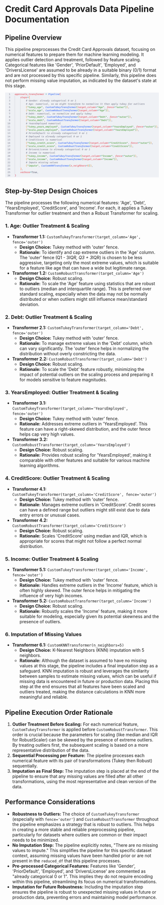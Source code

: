 # Credit Card Approvals Data Pipeline Documentation

## Pipeline Overview

This pipeline preprocesses the Credit Card Approvals dataset, focusing on numerical features to prepare them for machine learning modeling. It applies outlier detection and treatment, followed by feature scaling. Categorical features like 'Gender', 'PriorDefault', 'Employed', and 'DriversLicense' are assumed to be already in a suitable binary (0/1) format and are not processed by this specific pipeline. Similarly, this pipeline does not perform missing value imputation, as indicated by the dataset's state at this stage.

![pipeline_image](https://raw.githubusercontent.com/MarvNC/cs523/refs/heads/main/s25_final_pipeline_image.png)

## Step-by-Step Design Choices

The pipeline processes the following numerical features: 'Age', 'Debt', 'YearsEmployed', 'CreditScore', and 'Income'. For each, it applies a Tukey Transformer for outlier treatment and then a Robust Transformer for scaling.

### 1. Age: Outlier Treatment & Scaling

- **Transformer 1.1:** `CustomTukeyTransformer(target_column='Age', fence='outer')`
  - **Design Choice:** Tukey method with 'outer' fence.
  - **Rationale:** To identify and cap extreme outliers in the 'Age' column. The 'outer' fence (Q1 - 3*IQR, Q3 + 3*IQR) is chosen to be less aggressive, targeting only the most extreme values, which is suitable for a feature like age that can have a wide but legitimate range.
- **Transformer 1.2:** `CustomRobustTransformer(target_column='Age')`
  - **Design Choice:** Robust scaling.
  - **Rationale:** To scale the 'Age' feature using statistics that are robust to outliers (median and interquartile range). This is preferred over standard scaling, especially when the data may not be normally distributed or when outliers might still influence mean/standard deviation.

### 2. Debt: Outlier Treatment & Scaling

- **Transformer 2.1:** `CustomTukeyTransformer(target_column='Debt', fence='outer')`
  - **Design Choice:** Tukey method with 'outer' fence.
  - **Rationale:** To manage extreme values in the 'Debt' column, which can vary significantly. The 'outer' fence helps in normalizing the distribution without overly constricting the data.
- **Transformer 2.2:** `CustomRobustTransformer(target_column='Debt')`
  - **Design Choice:** Robust scaling.
  - **Rationale:** To scale the 'Debt' feature robustly, minimizing the impact of potential outliers on the scaling process and preparing it for models sensitive to feature magnitudes.

### 3. YearsEmployed: Outlier Treatment & Scaling

- **Transformer 3.1:** `CustomTukeyTransformer(target_column='YearsEmployed', fence='outer')`
  - **Design Choice:** Tukey method with 'outer' fence.
  - **Rationale:** Addresses extreme outliers in 'YearsEmployed'. This feature can have a right-skewed distribution, and the outer fence helps cap very high values.
- **Transformer 3.2:** `CustomRobustTransformer(target_column='YearsEmployed')`
  - **Design Choice:** Robust scaling.
  - **Rationale:** Provides robust scaling for 'YearsEmployed', making it comparable with other features and suitable for various machine learning algorithms.

### 4. CreditScore: Outlier Treatment & Scaling

- **Transformer 4.1:** `CustomTukeyTransformer(target_column='CreditScore', fence='outer')`
  - **Design Choice:** Tukey method with 'outer' fence.
  - **Rationale:** Manages extreme outliers in 'CreditScore'. Credit scores can have a defined range but outliers might still exist due to data entry errors or unusual cases.
- **Transformer 4.2:** `CustomRobustTransformer(target_column='CreditScore')`
  - **Design Choice:** Robust scaling.
  - **Rationale:** Scales 'CreditScore' using median and IQR, which is appropriate for scores that might not follow a perfect normal distribution.

### 5. Income: Outlier Treatment & Scaling

- **Transformer 5.1:** `CustomTukeyTransformer(target_column='Income', fence='outer')`
  - **Design Choice:** Tukey method with 'outer' fence.
  - **Rationale:** Handles extreme outliers in the 'Income' feature, which is often highly skewed. The outer fence helps in mitigating the influence of very high incomes.
- **Transformer 5.2:** `CustomRobustTransformer(target_column='Income')`
  - **Design Choice:** Robust scaling.
  - **Rationale:** Robustly scales the 'Income' feature, making it more suitable for modeling, especially given its potential skewness and the presence of outliers.

### 6. Imputation of Missing Values

- **Transformer 6.1:** `CustomKNNTransformer(n_neighbors=5)`
  - **Design Choice:** K-Nearest Neighbors (KNN) imputation with 5 neighbors.
  - **Rationale:** Although the dataset is assumed to have no missing values at this stage, the pipeline includes a final imputation step as a safeguard. KNN imputation is robust and leverages the similarity between samples to estimate missing values, which can be useful if missing data is encountered in future or production data. Placing this step at the end ensures that all features have been scaled and outliers treated, making the distance calculations in KNN more meaningful and reliable.

## Pipeline Execution Order Rationale

1.  **Outlier Treatment Before Scaling:** For each numerical feature, `CustomTukeyTransformer` is applied before `CustomRobustTransformer`. This order is crucial because the parameters for scaling (like median and IQR for RobustScaler) can be skewed by the presence of extreme outliers. By treating outliers first, the subsequent scaling is based on a more representative distribution of the data.
2.  **Sequential Processing per Feature:** The pipeline processes each numerical feature with its pair of transformations (Tukey then Robust) sequentially.
3.  **Imputation as Final Step:** The imputation step is placed at the end of the pipeline to ensure that any missing values are filled after all other transformations, using the most representative and clean version of the data.

## Performance Considerations

- **Robustness to Outliers:** The choice of `CustomTukeyTransformer` (especially with `fence='outer'`) and `CustomRobustTransformer` throughout the pipeline emphasizes a strategy that is robust to outliers. This helps in creating a more stable and reliable preprocessing pipeline, particularly for datasets where outliers are common or their impact needs to be minimized.
- **No Imputation Step:** The pipeline explicitly notes, "There are no missing values to impute." This simplifies the pipeline for this specific dataset context, assuming missing values have been handled prior or are not present in the `reduced_df` that this pipeline processes.
- **Pre-processed Categorical Features:** Features like 'Gender', 'PriorDefault', 'Employed', and 'DriversLicense' are commented as "already categorical 0 or 1". This implies they do not require encoding within this pipeline, streamlining its focus on numerical transformations.
- **Imputation for Future Robustness:** Including the imputation step ensures the pipeline is robust to unexpected missing values in future or production data, preventing errors and maintaining model performance.
